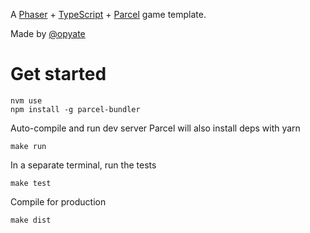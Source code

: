 A [Phaser](http://phaser.io/) + [TypeScript](https://www.typescriptlang.org/) + [Parcel](https://parceljs.org/) game template.

Made by [@opyate](https://twitter.com/opyate)

# Get started
    
    nvm use
    npm install -g parcel-bundler

Auto-compile and run dev server
Parcel will also install deps with yarn

    make run
    
In a separate terminal, run the tests

    make test

Compile for production

    make dist

